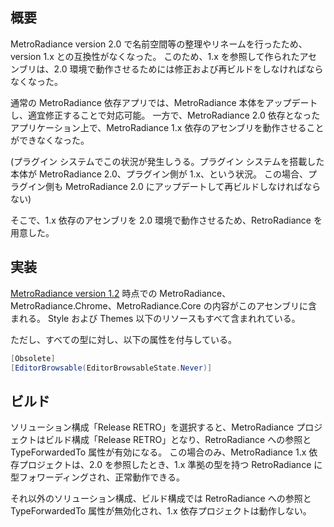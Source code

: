 ﻿## 概要

MetroRadiance version 2.0 で名前空間等の整理やリネームを行ったため、version 1.x との互換性がなくなった。
このため、1.x を参照して作られたアセンブリは、2.0 環境で動作させるためには修正および再ビルドをしなければならなくなった。

通常の MetroRadiance 依存アプリでは、MetroRadiance 本体をアップデートし、適宜修正することで対応可能。
一方で、MetroRadiance 2.0 依存となったアプリケーション上で、MetroRadiance 1.x 依存のアセンブリを動作させることができなくなった。

(プラグイン システムでこの状況が発生しうる。プラグイン システムを搭載した本体が MetroRadiance 2.0、プラグイン側が 1.x、という状況。
この場合、プラグイン側も MetroRadiance 2.0 にアップデートして再ビルドしなければならない)

そこで、1.x 依存のアセンブリを 2.0 環境で動作させるため、RetroRadiance を用意した。


## 実装

[MetroRadiance version 1.2](https://github.com/Grabacr07/MetroRadiance/tree/8aebe400e7e3c29df66ed4b5339dd74fd74515dd) 時点での MetroRadiance、MetroRadiance.Chrome、MetroRadiance.Core の内容がこのアセンブリに含まれる。
Style および Themes 以下のリソースもすべて含まれれている。

ただし、すべての型に対し、以下の属性を付与している。

```csharp
[Obsolete]
[EditorBrowsable(EditorBrowsableState.Never)]
```


## ビルド

ソリューション構成「Release RETRO」を選択すると、MetroRadiance プロジェクトはビルド構成「Release RETRO」となり、RetroRadiance への参照と TypeForwardedTo 属性が有効になる。
この場合のみ、MetroRadiance 1.x 依存プロジェクトは、2.0 を参照したとき、1.x 準拠の型を持つ RetroRadiance に型フォワーディングされ、正常動作できる。

それ以外のソリューション構成、ビルド構成では RetroRadiance への参照と TypeForwardedTo 属性が無効化され、1.x 依存プロジェクトは動作しない。

